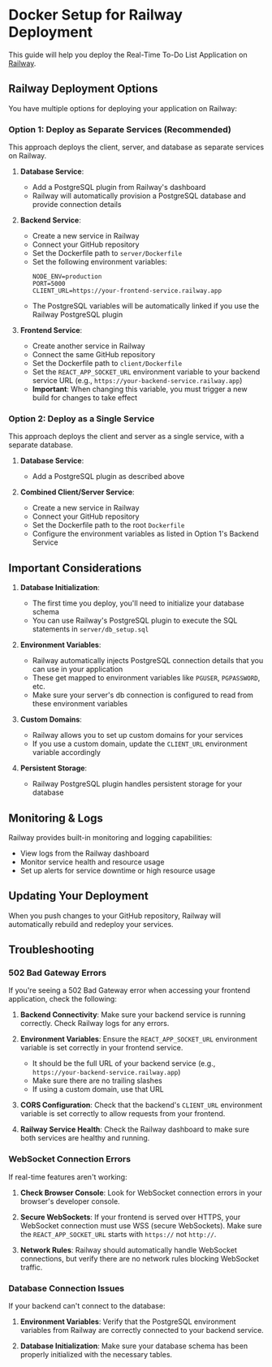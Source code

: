 # Docker Setup for Railway Deployment

This guide will help you deploy the Real-Time To-Do List Application on [Railway](https://railway.app).

## Railway Deployment Options

You have multiple options for deploying your application on Railway:

### Option 1: Deploy as Separate Services (Recommended)

This approach deploys the client, server, and database as separate services on Railway.

1. **Database Service**:
   - Add a PostgreSQL plugin from Railway's dashboard
   - Railway will automatically provision a PostgreSQL database and provide connection details

2. **Backend Service**:
   - Create a new service in Railway
   - Connect your GitHub repository
   - Set the Dockerfile path to `server/Dockerfile` 
   - Set the following environment variables:
     ```
     NODE_ENV=production
     PORT=5000
     CLIENT_URL=https://your-frontend-service.railway.app
     ```
   - The PostgreSQL variables will be automatically linked if you use the Railway PostgreSQL plugin

3. **Frontend Service**:
   - Create another service in Railway
   - Connect the same GitHub repository
   - Set the Dockerfile path to `client/Dockerfile`
   - Set the `REACT_APP_SOCKET_URL` environment variable to your backend service URL
     (e.g., `https://your-backend-service.railway.app`)
   - **Important**: When changing this variable, you must trigger a new build for changes to take effect

### Option 2: Deploy as a Single Service

This approach deploys the client and server as a single service, with a separate database.

1. **Database Service**:
   - Add a PostgreSQL plugin as described above

2. **Combined Client/Server Service**:
   - Create a new service in Railway
   - Connect your GitHub repository
   - Set the Dockerfile path to the root `Dockerfile`
   - Configure the environment variables as listed in Option 1's Backend Service
   
## Important Considerations

1. **Database Initialization**:
   - The first time you deploy, you'll need to initialize your database schema
   - You can use Railway's PostgreSQL plugin to execute the SQL statements in `server/db_setup.sql`

2. **Environment Variables**:
   - Railway automatically injects PostgreSQL connection details that you can use in your application
   - These get mapped to environment variables like `PGUSER`, `PGPASSWORD`, etc.
   - Make sure your server's db connection is configured to read from these environment variables

3. **Custom Domains**:
   - Railway allows you to set up custom domains for your services
   - If you use a custom domain, update the `CLIENT_URL` environment variable accordingly

4. **Persistent Storage**:
   - Railway PostgreSQL plugin handles persistent storage for your database

## Monitoring & Logs

Railway provides built-in monitoring and logging capabilities:

- View logs from the Railway dashboard
- Monitor service health and resource usage
- Set up alerts for service downtime or high resource usage

## Updating Your Deployment

When you push changes to your GitHub repository, Railway will automatically rebuild and redeploy your services.

## Troubleshooting

### 502 Bad Gateway Errors

If you're seeing a 502 Bad Gateway error when accessing your frontend application, check the following:

1. **Backend Connectivity**: Make sure your backend service is running correctly. Check Railway logs for any errors.

2. **Environment Variables**: Ensure the `REACT_APP_SOCKET_URL` environment variable is set correctly in your frontend service.
   - It should be the full URL of your backend service (e.g., `https://your-backend-service.railway.app`)
   - Make sure there are no trailing slashes
   - If using a custom domain, use that URL

3. **CORS Configuration**: Check that the backend's `CLIENT_URL` environment variable is set correctly to allow requests from your frontend.

4. **Railway Service Health**: Check the Railway dashboard to make sure both services are healthy and running.

### WebSocket Connection Errors

If real-time features aren't working:

1. **Check Browser Console**: Look for WebSocket connection errors in your browser's developer console.

2. **Secure WebSockets**: If your frontend is served over HTTPS, your WebSocket connection must use WSS (secure WebSockets). Make sure the `REACT_APP_SOCKET_URL` starts with `https://` not `http://`.

3. **Network Rules**: Railway should automatically handle WebSocket connections, but verify there are no network rules blocking WebSocket traffic.

### Database Connection Issues

If your backend can't connect to the database:

1. **Environment Variables**: Verify that the PostgreSQL environment variables from Railway are correctly connected to your backend service.

2. **Database Initialization**: Make sure your database schema has been properly initialized with the necessary tables.
